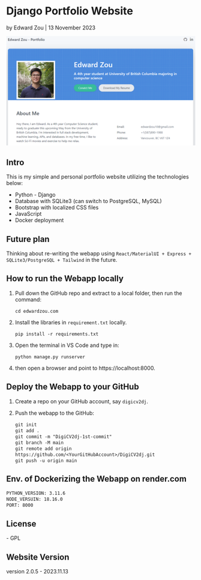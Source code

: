 # Django Portfolio Website

by Edward Zou | 13 November 2023



![forepage](static/images/forepage.png)



## Intro

This is my simple and personal portfolio website utilizing the technologies below:

* Python - Django
* Database with SQLite3 (can switch to PostgreSQL, MySQL)
* Bootstrap with localized CSS files
* JavaScript
* Docker deployment



## Future plan

Thinking about re-writing the webapp using `React/MaterialUI + Express + SQLite3/PostgreSQL + Tailwind` in the future.



## How to run the Webapp locally

1. Pull down the GitHub repo and extract to a local folder, then run the command:

   ```
   cd edwardzou.com
   ```

2. Install the libraries in `requirement.txt` locally.

   ```
   pip install -r requirements.txt
   ```

3. Open the terminal in VS Code and type in:

   ```
   python manage.py runserver
   ```

4. then open a browser and point to https://localhost:8000.



## Deploy the Webapp to your GitHub

1. Create a repo on your GitHub account, say `digicv2dj`.

2. Push the webapp to the GitHub:

   ```
   git init
   git add .
   git commit -m "DigiCV2dj-1st-commit"
   git branch -M main
   git remote add origin https://github.com/<YourGitHubAccount>/DigiCV2dj.git
   git push -u origin main
   ```



## Env. of Dockerizing the Webapp on render.com

```
PYTHON_VERSION: 3.11.6
NODE_VERSUIN: 18.16.0
PORT: 8000
```



## License

\- GPL



## Website Version

version 2.0.5 - 2023.11.13
